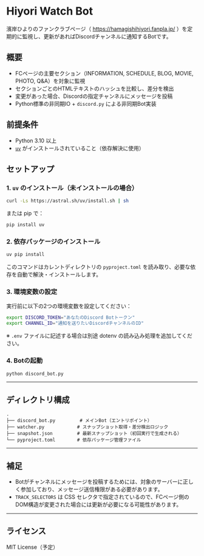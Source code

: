 # Hiyori Watch Bot

濱岸ひよりのファンクラブページ（ https://hamagishihiyori.fanpla.jp/ ）を定期的に監視し、更新があればDiscordチャンネルに通知するBotです。

## 概要

- FCページの主要セクション（INFORMATION, SCHEDULE, BLOG, MOVIE, PHOTO, Q&A）を対象に監視
- セクションごとのHTMLテキストのハッシュを比較し、差分を検出
- 変更があった場合、Discordの指定チャンネルにメッセージを投稿
- Python標準の非同期IO + `discord.py` による非同期Bot実装

## 前提条件

- Python 3.10 以上
- [`uv`](https://github.com/astral-sh/uv) がインストールされていること（依存解決に使用）

## セットアップ

### 1. `uv` のインストール（未インストールの場合）

```bash
curl -Ls https://astral.sh/uv/install.sh | sh
````

または pip で：

```bash
pip install uv
```

### 2. 依存パッケージのインストール

```bash
uv pip install
```

このコマンドはカレントディレクトリの `pyproject.toml` を読み取り、必要な依存を自動で解決・インストールします。

### 3. 環境変数の設定

実行前に以下の2つの環境変数を設定してください：

```bash
export DISCORD_TOKEN="あなたのDiscord Botトークン"
export CHANNEL_ID="通知を送りたいDiscordチャンネルのID"
```

※ `.env` ファイルに記述する場合は別途 dotenv の読み込み処理を追加してください。

### 4. Botの起動

```bash
python discord_bot.py
```

---

## ディレクトリ構成

```
.
├── discord_bot.py         # メインBot（エントリポイント）
├── watcher.py            # スナップショット取得・差分検出ロジック
├── snapshot.json         # 最新スナップショット（初回実行で生成される）
└── pyproject.toml        # 依存パッケージ管理ファイル
```

---

## 補足

* Botがチャンネルにメッセージを投稿するためには、対象のサーバーに正しく参加しており、メッセージ送信権限がある必要があります。
* `TRACK_SELECTORS` は CSS セレクタで指定されているので、FCページ側のDOM構造が変更された場合には更新が必要になる可能性があります。

---

## ライセンス

MIT License（予定）
